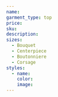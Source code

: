 ```yaml
---
name:
garment_type: top
price:
sku:
description:
sizes:
  - Bouquet
  - Centerpiece
  - Boutonniere
  - Corsage
styles:
  - name:
    color:
    image:
---
```

